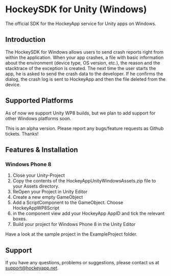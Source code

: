 HockeySDK for Unity (Windows)
=========

The official SDK for the HockeyApp service for Unity apps on Windows.

## Introduction

The HockeySDK for Windows allows users to send crash reports right from within the application.
When your app crashes, a file with basic information about the environment (device type, OS version, etc.), the reason and the stacktrace of the exception is created. 
The next time the user starts the app, he is asked to send the crash data to the developer. If he confirms the dialog, the crash log is sent to HockeyApp and then the file deleted from the device.

## Supported Platforms
As of now we support Unity WP8 builds, but we plan to add support for other Windows platforms soon.

This is an alpha version. Please report any bugs/feature requests as Github tickets. Thanks!

## Features & Installation

### Windows Phone 8

1. Close your Unity-Project
2. Copy the contents of the HockeyAppUnityWindowsAssets.zip file to your Assets directory.
3. ReOpen your Project in Unity Editor
4. Create a new empty GameObject
5. Add a ScriptComponent to the GameObject. Choose HockeyAppWP8Script
6. in the component view add your HockeyApp AppID and tick the relevant boxes.
7. Build your project for Windows Phone 8 in the Unity Editor

Have a look at the sample project in the ExampleProject folder.

## Support

If you have any questions, problems or suggestions, please contact us at [support@hockeyapp.net](mailto:support@hockeyapp.net).